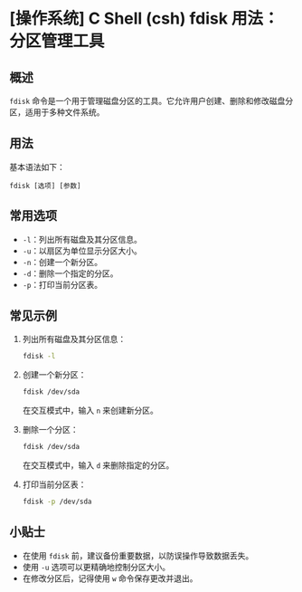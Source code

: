 # [操作系统] C Shell (csh) fdisk 用法：分区管理工具

## 概述
`fdisk` 命令是一个用于管理磁盘分区的工具。它允许用户创建、删除和修改磁盘分区，适用于多种文件系统。

## 用法
基本语法如下：
```
fdisk [选项] [参数]
```

## 常用选项
- `-l`：列出所有磁盘及其分区信息。
- `-u`：以扇区为单位显示分区大小。
- `-n`：创建一个新分区。
- `-d`：删除一个指定的分区。
- `-p`：打印当前分区表。

## 常见示例
1. 列出所有磁盘及其分区信息：
   ```bash
   fdisk -l
   ```

2. 创建一个新分区：
   ```bash
   fdisk /dev/sda
   ```
   在交互模式中，输入 `n` 来创建新分区。

3. 删除一个分区：
   ```bash
   fdisk /dev/sda
   ```
   在交互模式中，输入 `d` 来删除指定的分区。

4. 打印当前分区表：
   ```bash
   fdisk -p /dev/sda
   ```

## 小贴士
- 在使用 `fdisk` 前，建议备份重要数据，以防误操作导致数据丢失。
- 使用 `-u` 选项可以更精确地控制分区大小。
- 在修改分区后，记得使用 `w` 命令保存更改并退出。